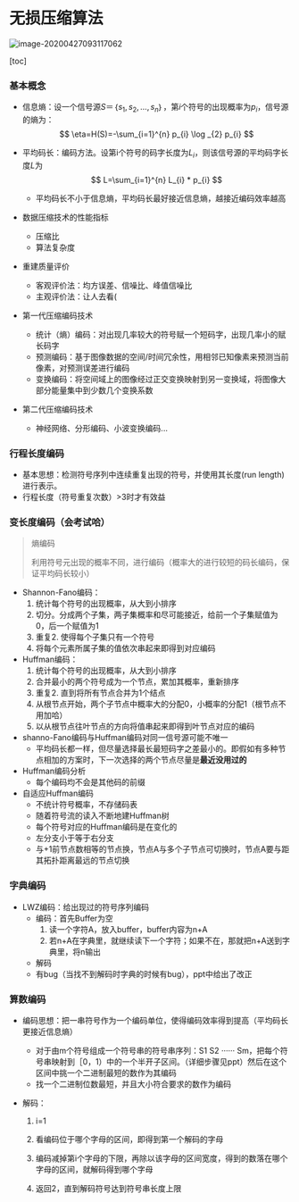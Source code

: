 # 无损压缩算法

![image-20200427093117062](C:\Users\lenovo\AppData\Roaming\Typora\typora-user-images\image-20200427093117062.png)

[toc]

### 基本概念

+ 信息熵：设一个信号源$S＝｛s_1, s_2, … , s_n｝$，第*i*个符号的出现概率为$p_i$，信号源的熵为：
  $$
  \eta=H(S)=-\sum_{i=1}^{n} p_{i} \log _{2} p_{i}
  $$

+ 平均码长：编码方法。设第i个符号的码字长度为$L_i$，则该信号源的平均码字长度$L$为
  $$
  L=\sum_{i=1}^{n} L_{i} * p_{i}
  $$

  + 平均码长不小于信息熵，平均码长最好接近信息熵，越接近编码效率越高

+ 数据压缩技术的性能指标
  + 压缩比 
  + 算法复杂度 

+ 重建质量评价
  + 客观评价法：均方误差、信噪比、峰值信噪比
  + 主观评价法：让人去看(

+ 第一代压缩编码技术
  + 统计（熵）编码：对出现几率较大的符号赋一个短码字，出现几率小的赋长码字
  + 预测编码：基于图像数据的空间/时间冗余性，用相邻已知像素来预测当前像素，对预测误差进行编码
  + 变换编码：将空间域上的图像经过正交变换映射到另一变换域，将图像大部分能量集中到少数几个变换系数

+ 第二代压缩编码技术
  
  + 神经网络、分形编码、小波变换编码...



### 行程长度编码

+ 基本思想：检测符号序列中连续重复出现的符号，并使用其长度(run length)进行表示。
+ 行程长度（符号重复次数）>3时才有效益



### 变长度编码（会考试哈）

> 熵编码
>
> 利用符号元出现的概率不同，进行编码（概率大的进行较短的码长编码，保证平均码长较小）

+ Shannon-Fano编码：
  1. 统计每个符号的出现概率，从大到小排序
  2. 切分。分成两个子集，两子集概率和尽可能接近，给前一个子集赋值为0，后一个赋值为1
  3. 重复2. 使得每个子集只有一个符号
  4. 将每个元素所属子集的值依次串起来即得到对应编码
+ Huffman编码：
  1. 统计每个符号的出现概率，从大到小排序
  2. 合并最小的两个符号成为一个节点，累加其概率，重新排序
  3. 重复2. 直到将所有节点合并为1个结点
  4. 从根节点开始，两个子节点中概率大的分配0，小概率的分配1（根节点不用加哈）
  5. 以从根节点往叶节点的方向将值串起来即得到叶节点对应的编码
+ shanno-Fano编码与Huffman编码对同一信号源可能不唯一
  + 平均码长都一样，但尽量选择最长最短码字之差最小的。即假如有多种节点相加的方案时，下一次选择的两个节点尽量是**最近没用过的**
+ Huffman编码分析
  + 每个编码均不会是其他码的前缀
+ 自适应Huffman编码
  + 不统计符号概率，不存储码表
  + 随着符号流的读入不断地建Huffman树
  + 每个符号对应的Huffman编码是在变化的
  + 左分支小于等于右分支
  + 与+1前节点数相等的节点换，节点A与多个子节点可切换时，节点A要与距其拓扑距离最远的节点切换

### 字典编码

+ LWZ编码：给出现过的符号序列编码
  + 编码：首先Buffer为空
    1. 读一个字符A，放入buffer，buffer内容为n+A
    2. 若n+A在字典里，就继续读下一个字符；如果不在，那就把n+A送到字典里，将n输出
  + 解码
  + 有bug（当找不到解码时字典的时候有bug），ppt中给出了改正

### 算数编码

+ 编码思想：把一串符号作为一个编码单位，使得编码效率得到提高（平均码长更接近信息熵）

  + 对于由m个符号组成一个符号串的符号串序列：S1 S2 ······ Sm，把每个符号串映射到［0，1）中的一个半开子区间。（详细步骤见ppt）然后在这个区间中挑一个二进制最短的数作为其编码
  + 找一个二进制位数最短，并且大小符合要求的数作为编码

+ 解码：

  1. i=1
  2. 看编码位于哪个字母的区间，即得到第一个解码的字母

  3. 编码减掉第i个字母的下限，再除以该字母的区间宽度，得到的数落在哪个字母的区间，就解码得到哪个字母
  4. 返回2，直到解码符号达到符号串长度上限





